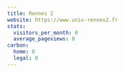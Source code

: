 ```yaml
---
title: Rennes 2
website: https://www.univ-rennes2.fr
stats:
  visitors_per_month: 0
  average_pageviews: 0
carbon:
  home: 0
  legal: 0
---
```

